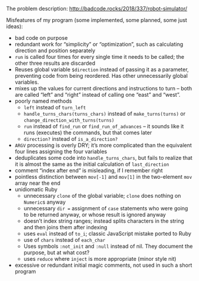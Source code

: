 The problem description: http://badcode.rocks/2018/337/robot-simulator/

Misfeatures of my program (some implemented, some planned, some just ideas):

- bad code on purpose
- redundant work for “simplicity” or “optimization”, such as calculating direction and position separately
- `run` is called four times for every single time it needs to be called; the other three results are discarded
- Reuses global variable `$direction` instead of passing it as a parameter, preventing code from being reordered. Has other unnecessarily global variables.
- mixes up the values for current directions and instructions to turn – both are called “left” and “right” instead of calling one “east” and “west”.
- poorly named methods
    - `left` instead of `turn_left`
    - `handle_turns_chars(turns_chars)` instead of `make_turns(turns)` or `change_direction_with_turns(turns)`
    - `run` instead of `find_run` or `find_run_of_advances` – it sounds like it runs (executes) the commands, but that comes later
    - `direction?` instead of `is_a_direction?`
- `ARGV` processing is overly DRY; it’s more complicated than the equivalent four lines assigning the four variables
- deduplicates some code into `handle_turns_chars`, but fails to realize that it is almost the same as the initial calculation of `last_direction`
- comment “index after end” is misleading, if I remember right
- pointless distinction between `mov[-1]` and `mov[1]` in the two-element `mov` array near the end
- unidiomatic Ruby
    - unnecessary `clone` of the global variable; `clone` does nothing on `Numeric`s anyway
    - unnecessary `dir =` assignment of `case` statements who were going to be returned anyway, or whose result is ignored anyway
    - doesn’t index string ranges; instead splits characters in the string and then joins them after indexing
    - uses `eval` instead of `to_i`; classic JavaScript mistake ported to Ruby
    - use of `chars` instead of `each_char`
    - Uses symbols `:not_init` and `:null` instead of nil. They document the purpose, but at what cost?
    - uses `reduce` where `inject` is more appropriate (minor style nit)
- excessive or redundant initial magic comments, not used in such a short program

